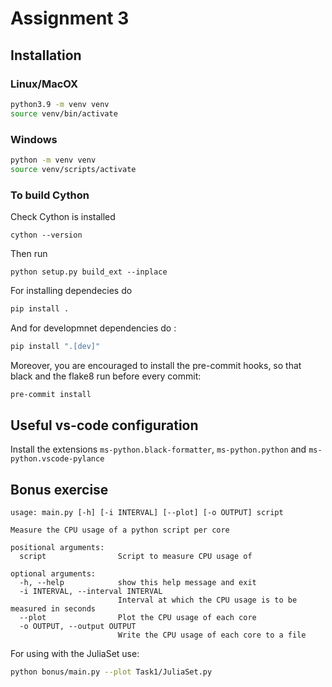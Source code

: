 # Assignment 3

## Installation
### Linux/MacOX
```bash
python3.9 -m venv venv  
source venv/bin/activate
```

### Windows
```bash
python -m venv venv  
source venv/scripts/activate
```

### To build Cython
Check Cython is installed
```
cython --version
```
Then run
```
python setup.py build_ext --inplace
```

For installing dependecies do 

```bash
pip install .
```

And for developmnet dependencies do :
```bash
pip install ".[dev]"
```

Moreover, you are encouraged to install the pre-commit hooks, so that black and the flake8 run before every commit:
```bash
pre-commit install
```

## Useful vs-code configuration
Install the extensions `ms-python.black-formatter`, `ms-python.python` and `ms-python.vscode-pylance`



## Bonus exercise
```
usage: main.py [-h] [-i INTERVAL] [--plot] [-o OUTPUT] script

Measure the CPU usage of a python script per core

positional arguments:
  script                Script to measure CPU usage of

optional arguments:
  -h, --help            show this help message and exit
  -i INTERVAL, --interval INTERVAL
                        Interval at which the CPU usage is to be measured in seconds
  --plot                Plot the CPU usage of each core
  -o OUTPUT, --output OUTPUT
                        Write the CPU usage of each core to a file
```

For using with the JuliaSet use:
```bash
python bonus/main.py --plot Task1/JuliaSet.py
```
